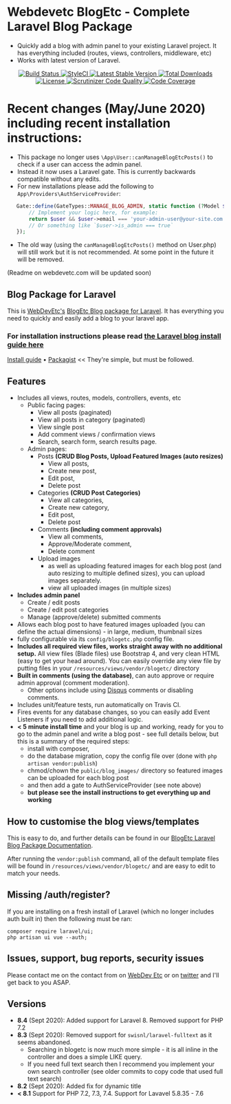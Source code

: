 
# Webdevetc BlogEtc - Complete Laravel Blog Package

 - Quickly add a blog with admin panel to your existing Laravel project. It has everything included (routes, views, controllers, middleware, etc)
 - Works with latest version of Laravel.

<p align="center">
  <a href="https://travis-ci.org/WebDevEtc/BlogEtc">
    <img src="https://travis-ci.org/WebDevEtc/BlogEtc.svg?branch=master" alt="Build Status">
  </a>

  <a href="https://github.styleci.io/repos/144829997">
    <img src="https://github.styleci.io/repos/144829997/shield?branch=master" alt="StyleCI">
  </a>

   <a href="https://packagist.org/packages/WebDevEtc/BlogEtc">
      <img src="https://poser.pugx.org/WebDevEtc/BlogEtc/v/stable.png" alt="Latest Stable Version">
  </a>

  <a href="https://packagist.org/packages/WebDevEtc/BlogEtc">
      <img src="https://poser.pugx.org/WebDevEtc/BlogEtc/downloads.png" alt="Total Downloads">
  </a>

  <a href="https://packagist.org/packages/WebDevEtc/BlogEtc">
    <img src="https://poser.pugx.org/WebDevEtc/BlogEtc/license.png" alt="License">
  </a>
  
  <a href="https://scrutinizer-ci.com/g/WebDevEtc/BlogEtc/?branch=master">
      <img src="https://scrutinizer-ci.com/g/WebDevEtc/BlogEtc/badges/quality-score.png?b=master" alt="Scrutinizer Code Quality" />
  </a>
  
  <a href="https://scrutinizer-ci.com/g/WebDevEtc/BlogEtc/?branch=master">
      <img src="https://scrutinizer-ci.com/g/WebDevEtc/BlogEtc/badges/coverage.png?b=master" alt="Code Coverage" />
  </a>
</p>

# Recent changes (May/June 2020) including recent installation instructions:

 - This package no longer uses `\App\User::canManageBlogEtcPosts()` to check if a user can access the admin panel. 
 - Instead it now uses a Laravel gate. This is currently backwards compatible without any edits. 
 - For new installations please add the following to `App\Providers\AuthServiceProvider`:
 
 ```php
    Gate::define(GateTypes::MANAGE_BLOG_ADMIN, static function (?Model $user) {
        // Implement your logic here, for example:
        return $user && $user->email === 'your-admin-user@your-site.com';
        // Or something like `$user->is_admin === true`
    });
```

 - The old way (using the `canManageBlogEtcPosts()` method on User.php) will still work but it is not recommended. At some point in the future it will be removed.
 
 (Readme on webdevetc.com will be updated soon)
                                                                                           
## Blog Package for Laravel                                                                                           

This is [WebDevEtc's](https://webdevetc.com/) [BlogEtc Blog package for Laravel](https://webdevetc.com/blogetc). It has everything you need to quickly and easily add a blog to your laravel app.

### For installation instructions please read [the Laravel blog install guide here](https://webdevetc.com/laravel/packages/blogetc-blog-system-for-your-laravel-app/help-documentation/laravel-blog-package-blogetc#install_guide)

[Install guide](https://webdevetc.com/laravel/packages/blogetc-blog-system-for-your-laravel-app/help-documentation/laravel-blog-package-blogetc#install_guide) • [Packagist](https://packagist.org/packages/webdevetc/blogetc) << They're simple, but must be followed.

## Features

- Includes all views, routes, models, controllers, events, etc
  - Public facing pages:
    - View all posts (paginated)
    - View all posts in category (paginated)
    - View single post
    - Add comment views / confirmation views
    - Search, search form, search results page.
  - Admin pages:
    - Posts **(CRUD Blog Posts, Upload Featured Images (auto resizes)**
      - View all posts,
      - Create new post,
      - Edit post,
      - Delete post
    - Categories **(CRUD Post Categories)**
      - View all categories,
      - Create new category,
      - Edit post,
      - Delete post
    - Comments **(including comment approvals)**
      - View all comments,
      - Approve/Moderate comment,
      - Delete comment
    - Upload images
      - as well as uploading featured images for each blog post (and auto resizing to multiple defined sizes), you can upload images separately.
      - view all uploaded images (in multiple sizes)
- **Includes admin panel**
  - Create / edit posts
  - Create / edit post categories
  - Manage (approve/delete) submitted comments
- Allows each blog post to have featured images uploaded (you can define the actual dimensions) - in large, medium, thumbnail sizes
- fully configurable via its `config/blogetc.php` config file.
- **Includes all required view files, works straight away with no additional setup.** All view files (Blade files) use Bootstrap 4, and very clean HTML (easy to get your head around). You can easily override any view file by putting files in your `/resources/views/vendor/blogetc/` directory
- **Built in comments (using the database)**, can auto approve or require admin approval (comment moderation).
  - Other options include using [Disqus](http://disqus.com/) comments or disabling comments.
- Includes unit/feature tests, run automatically on Travis CI.
- Fires events for any database changes, so you can easily add Event Listeners if you need to add additional logic.
- **< 5 minute install time** and your blog is up and working, ready for you to go to the admin panel and write a blog post - see full details below, but this is a summary of the required steps:
   - install with composer,
   - do the database migration, copy the config file over (done with `php artisan vendor:publish`)
   - chmod/chown the `public/blog_images/` directory so featured images can be uploaded for each blog post
   - and then add a gate to AuthServiceProvider (see note above)
   - __but please see the install instructions to get everything up and working__

## How to customise the blog views/templates

This is easy to do, and further details can be found in our  [BlogEtc Laravel Blog Package Documentation](https://webdevetc.com/laravel/packages/blogetc-blog-system-for-your-laravel-app/help-documentation/laravel-blog-package-blogetc#guide_to_views).

After running the `vendor:publish` command, all of the default template files will be found in `/resources/views/vendor/blogetc/` and are easy to edit to match your needs.

## Missing /auth/register?

If you are installing on a fresh install of Laravel (which no longer includes auth built in) then the following must be ran:
 
```
composer require laravel/ui;
php artisan ui vue --auth;
``` 

## Issues, support, bug reports, security issues

Please contact me on the contact from on [WebDev Etc](https://webdevetc.com/) or on [twitter](https://twitter.com/web_dev_etc/) and I'll get back to you ASAP.

## Versions

- **8.4** (Sept 2020): Added support for Laravel 8. Removed support for PHP 7.2
- **8.3** (Sept 2020): Removed support for `swisnl/laravel-fulltext` as it seems abandoned. 
  - Searching in blogetc is now much more simple - it is all inline in the controller and does a simple LIKE query. 
  - If you need full text search then I recommend you implement your own search controller (see older commits to copy code that used full text search)
- **8.2** (Sept 2020): Added fix for dynamic title
- **< 8.1** Support for PHP 7.2, 7.3, 7.4. Support for Lavavel 5.8.35 - 7.6
